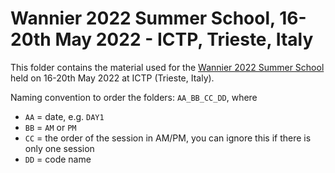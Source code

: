 # Wannier 2022 Summer School, 16-20th May 2022 - ICTP, Trieste, Italy

This folder contains the material used for the [Wannier 2022 Summer School](https://indico.ictp.it/event/9789/) held on 16-20th May 2022 at ICTP (Trieste, Italy).

Naming convention to order the folders: `AA_BB_CC_DD`, where
- `AA` = date, e.g. `DAY1`
- `BB` = `AM` or `PM`
- `CC` = the order of the session in AM/PM, you can ignore this if there is only one session
- `DD` = code name

